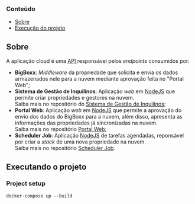 ### Conteúdo
- [Sobre](#sobre)
- [Execução do projeto](#executando-o-projeto)

## Sobre
A aplicação cloud é uma <abbr title="Application Programming Interface"> API </abbr> responsável pelos *endpoints* consumidos por:

- **BigBoxx**: *Middleware* da propriedade que solicita e envia os dados armazenados nele para a nuvem mediante aprovação feita no "Portal Web";
- **Sistema de Gestão de Inquilinos**: Aplicação *web* em [NodeJS](https://nodejs.org/en/) que permite criar propriedades e gestores na nuvem.
 <br> Saiba mais no repositório do [Sistema de Gestão de Inquilinos](https://github.com/e-cattle/manager/);
- **Portal Web**: Aplicação *web* em [NodeJS](https://nodejs.org/en/) que permite a aprovação do envio dos dados do BigBoxx para a nuvem, além disso, apresenta as informações das propriedades já sincronizadas na nuvem.
 <br> Saiba mais no repositório [Portal Web](https://github.com/e-cattle/web/);
- **Scheduler Job**: Aplicação [NodeJS](https://nodejs.org/en/) de tarefas agendadas, reponsável por criar a *stack* de uma nova propriedade na nuvem. <br> Saiba mais no repositório [Scheduler Job](https://github.com/e-cattle/farm/).

## Executando o projeto


### Project setup
```
docker-compose up --build
```
